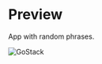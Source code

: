 # Preview
App with random phrases.

<img alt="GoStack" src="https://storage.googleapis.com/golden-wind/bootcamp-gostack/header-desafios.png" />
